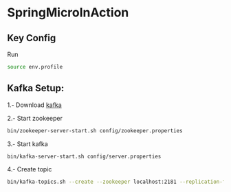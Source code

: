 # SpringMicroInAction


## Key Config

Run
```bash
source env.profile
```

## Kafka Setup:

1.- Download [kafka](https://kafka.apache.org/downloads)

2.- Start zookeeper

```bash
bin/zookeeper-server-start.sh config/zookeeper.properties
```

3.- Start kafka

```bash
bin/kafka-server-start.sh config/server.properties
```

4.- Create topic

```bash
bin/kafka-topics.sh --create --zookeeper localhost:2181 --replication-factor 1 --partitions 1 --topic orgChangeTopic
```
